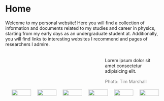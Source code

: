 # Home

Welcome to my personal website! Here you will find a collection of information and documents related to my studies and career in physics, starting from my early days as an undergraduate student at. Additionally, you will find links to  interesting websites I recommend and pages of researchers I admire.

<div class="container">
    <div class="carousel">
        <input type="radio" name="slides" checked="checked" id="slide-1">
        <input type="radio" name="slides" id="slide-2">
        <input type="radio" name="slides" id="slide-3">
        <input type="radio" name="slides" id="slide-4">
        <input type="radio" name="slides" id="slide-5">
        <input type="radio" name="slides" id="slide-6">
        <ul class="carousel__slides">
            <li class="carousel__slide">
                <figure>
                    <div>
                        <img src="https://picsum.photos/id/1041/800/450" alt="">
                    </div>
                    <figcaption>
                        Lorem ipsum dolor sit amet consectetur adipisicing elit.
                        <span class="credit">Photo: Tim Marshall</span>
                    </figcaption>
                </figure>
            </li>
            <li class="carousel__slide">
                <figure>
                    <div>
                        <img src="https://picsum.photos/id/1043/800/450" alt="">
                    </div>
                    <figcaption>
                        Lorem ipsum dolor sit amet consectetur adipisicing elit.
                        <span class="credit">Photo: Christian Joudrey</span>
                    </figcaption>
                </figure>
            </li>
            <li class="carousel__slide">
                <figure>
                    <div>
                        <img src="https://picsum.photos/id/1044/800/450" alt="">
                    </div>
                    <figcaption>
                        Lorem ipsum dolor sit amet consectetur adipisicing elit.
                        <span class="credit">Photo: Steve Carter</span>
                    </figcaption>
                </figure>
            </li>
            <li class="carousel__slide">
                <figure>
                    <div>
                        <img src="https://picsum.photos/id/1045/800/450" alt="">
                    </div>
                    <figcaption>
                        Lorem ipsum dolor sit amet consectetur adipisicing elit.
                        <span class="credit">Photo: Aleksandra Boguslawska</span>
                    </figcaption>
                </figure>
            </li>
            <li class="carousel__slide">
                <figure>
                    <div>
                        <img src="https://picsum.photos/id/1049/800/450" alt="">
                    </div>
                    <figcaption>
                        Lorem ipsum dolor sit amet consectetur adipisicing elit.
                        <span class="credit">Photo: Rosan Harmens</span>
                    </figcaption>
                </figure>
            </li>
            <li class="carousel__slide">
                <figure>
                    <div>
                        <img src="https://picsum.photos/id/1052/800/450" alt="">
                    </div>
                    <figcaption>
                        Lorem ipsum dolor sit amet consectetur adipisicing elit.
                        <span class="credit">Photo: Annie Spratt</span>
                    </figcaption>
                </figure>
            </li>
        </ul>
        <ul class="carousel__thumbnails">
            <li>
                <label for="slide-1"><img src="https://picsum.photos/id/1041/150/150" alt=""></label>
            </li>
            <li>
                <label for="slide-2"><img src="https://picsum.photos/id/1043/150/150" alt=""></label>
            </li>
            <li>
                <label for="slide-3"><img src="https://picsum.photos/id/1044/150/150" alt=""></label>
            </li>
            <li>
                <label for="slide-4"><img src="https://picsum.photos/id/1045/150/150" alt=""></label>
            </li>
            <li>
                <label for="slide-5"><img src="https://picsum.photos/id/1049/150/150" alt=""></label>
            </li>
            <li>
                <label for="slide-6"><img src="https://picsum.photos/id/1052/150/150" alt=""></label>
            </li>
        </ul>
    </div>
</div>
<style>
      @mixin aspect-ratio($width, $height) {
      position: relative;

      &:before {
        display: block;
        content: "";
        width: 100%;
        padding-top: ($height / $width) * 100%;
      }

      > img {
            position: absolute;
            top: 0;
            left: 0;
            right: 0;
            bottom: 0;
            width: 100%;
            height: 100%;
      }
    }

    // Styling

    section {
        background: #F4F4F4;
        padding: 50px 0;
    }

    .container {
        max-width: 1044px;
        margin: 0 auto;
        padding: 0 20px;
    }

    .carousel {
        display: block;
        text-align: left;
        position: relative;
        margin-bottom: 22px;

        > input {
            clip: rect(1px, 1px, 1px, 1px);
            clip-path: inset(50%);
            height: 1px;
            width: 1px;
            margin: -1px;
            overflow: hidden;
            padding: 0;
            position: absolute;

            &:nth-of-type(6):checked ~ .carousel__slides .carousel__slide:first-of-type { margin-left: -500%; }
            &:nth-of-type(5):checked ~ .carousel__slides .carousel__slide:first-of-type { margin-left: -400%; }
            &:nth-of-type(4):checked ~ .carousel__slides .carousel__slide:first-of-type { margin-left: -300%; }
            &:nth-of-type(3):checked ~ .carousel__slides .carousel__slide:first-of-type { margin-left: -200%; }
            &:nth-of-type(2):checked ~ .carousel__slides .carousel__slide:first-of-type { margin-left: -100%; }
            &:nth-of-type(1):checked ~ .carousel__slides .carousel__slide:first-of-type { margin-left: 0%; }

            &:nth-of-type(1):checked ~ .carousel__thumbnails li:nth-of-type(1) { box-shadow: 0px 0px 0px 5px rgba(0,0,255,0.5); }
            &:nth-of-type(2):checked ~ .carousel__thumbnails li:nth-of-type(2) { box-shadow: 0px 0px 0px 5px rgba(0,0,255,0.5); }
            &:nth-of-type(3):checked ~ .carousel__thumbnails li:nth-of-type(3) { box-shadow: 0px 0px 0px 5px rgba(0,0,255,0.5); }
            &:nth-of-type(4):checked ~ .carousel__thumbnails li:nth-of-type(4) { box-shadow: 0px 0px 0px 5px rgba(0,0,255,0.5); }
            &:nth-of-type(5):checked ~ .carousel__thumbnails li:nth-of-type(5) { box-shadow: 0px 0px 0px 5px rgba(0,0,255,0.5); }
            &:nth-of-type(6):checked ~ .carousel__thumbnails li:nth-of-type(6) { box-shadow: 0px 0px 0px 5px rgba(0,0,255,0.5); }
        }
    }

    .carousel__slides {
        position: relative;
        z-index: 1;
        padding: 0;
        margin: 0;
        overflow: hidden;
        white-space: nowrap;
        box-sizing: border-box;
        display: flex;
    }

    .carousel__slide {
        position: relative;
        display: block;
        flex: 1 0 100%;
        width: 100%;
        height: 100%;
        overflow: hidden;
        transition: all 300ms ease-out;
        vertical-align: top;
        box-sizing: border-box;
        white-space: normal;

        figure {
            display: flex;
            margin: 0;
        }

        div {
            @include aspect-ratio(3, 2);
            width: 100%;
        }

        img {
            display: block;
            flex: 1 1 auto;
            object-fit: cover;
        }

        figcaption {
            align-self: flex-end;
            padding: 20px 20px 0 20px;
            flex: 0 0 auto;
            width: 25%;
            min-width: 150px;
        }

        .credit {
            margin-top: 1rem;
            color: rgba(0, 0, 0, 0.5);
            display: block;        
        }

        &.scrollable {
            overflow-y: scroll;
        }
    }

    .carousel__thumbnails {
        list-style: none;
        padding: 0;
        margin: 0;
        display: flex;

        margin: 0 -10px;

        .carousel__slides + & {
            margin-top: 20px;
        }

        li {        
            flex: 1 1 auto;
            max-width: calc((100% / 6) - 20px);  
            margin: 0 10px;
            transition: all 300ms ease-in-out;
        }

        label {
            display: block;
            @include aspect-ratio(1,1);


            &:hover,
            &:focus {
                cursor: pointer;

                img {
                    box-shadow: 0px 0px 0px 1px rgba(0,0,0,0.25);
                    transition: all 300ms ease-in-out;
                }
            }
        }

        img {
            display: block;
            width: 100%;
            height: 100%;
            object-fit: cover;
        }
    }
</style>
